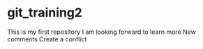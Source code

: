 # git_training2
This is my first repository 
I am looking forward to learn more 
New comments
Create a conflict
